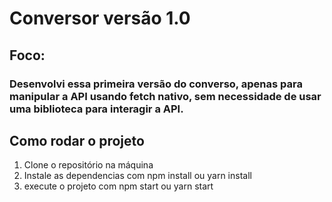 # Conversor versão 1.0

## Foco:
### Desenvolvi essa primeira versão do converso, apenas para manipular a API usando fetch nativo, sem necessidade de usar uma biblioteca para interagir a API.

## Como rodar o projeto
1. Clone o repositório na máquina
2. Instale as dependencias com npm install ou yarn install
3. execute o projeto com npm start ou yarn start

